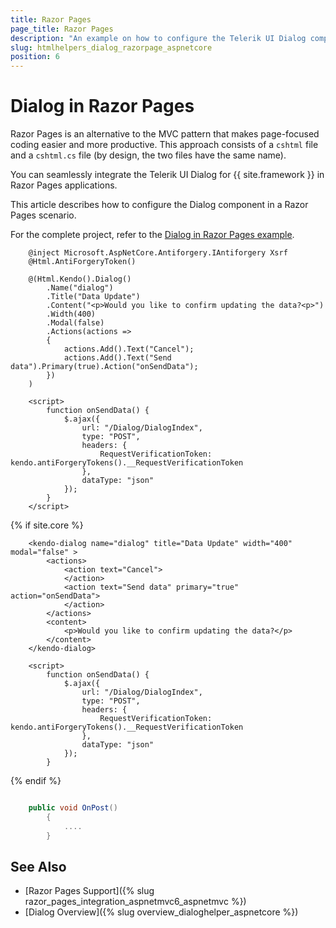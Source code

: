 ```yaml
---
title: Razor Pages
page_title: Razor Pages
description: "An example on how to configure the Telerik UI Dialog component for {{ site.framework }} in a Razor Page."
slug: htmlhelpers_dialog_razorpage_aspnetcore
position: 6
---
```


# Dialog in Razor Pages

Razor Pages is an alternative to the MVC pattern that makes page-focused coding easier and more productive. This approach consists of a `cshtml` file and a `cshtml.cs` file (by design, the two files have the same name). 

You can seamlessly integrate the Telerik UI Dialog for {{ site.framework }} in Razor Pages applications.

This article describes how to configure the Dialog component in a Razor Pages scenario.

For the complete project, refer to the [Dialog in Razor Pages example](https://github.com/telerik/ui-for-aspnet-core-examples/blob/master/Telerik.Examples.RazorPages/Telerik.Examples.RazorPages/Pages/Dialog/DialogIndex.cshtml).

```HtmlHelper
	@inject Microsoft.AspNetCore.Antiforgery.IAntiforgery Xsrf
	@Html.AntiForgeryToken()

	@(Html.Kendo().Dialog()
        .Name("dialog")
        .Title("Data Update")
        .Content("<p>Would you like to confirm updating the data?<p>")
        .Width(400)
        .Modal(false)
        .Actions(actions =>
        {
            actions.Add().Text("Cancel");
            actions.Add().Text("Send data").Primary(true).Action("onSendData");
        })
	)	

	<script>
		function onSendData() {
			$.ajax({
				url: "/Dialog/DialogIndex",
				type: "POST",				
				headers: {
					RequestVerificationToken: kendo.antiForgeryTokens().__RequestVerificationToken
				},
				dataType: "json"
			});
		}
	</script>
```
{% if site.core %}
```TagHelper
    <kendo-dialog name="dialog" title="Data Update" width="400" modal="false" >
        <actions>            
            <action text="Cancel">
            </action>
            <action text="Send data" primary="true" action="onSendData">
            </action>
        </actions>
        <content>
            <p>Would you like to confirm updating the data?</p>
        </content>
    </kendo-dialog>
	
	<script>
		function onSendData() {
			$.ajax({
				url: "/Dialog/DialogIndex",
				type: "POST",				
				headers: {
					RequestVerificationToken: kendo.antiForgeryTokens().__RequestVerificationToken
				},
				dataType: "json"
			});
		}
```
{% endif %}
```C# PageModel

    public void OnPost()
        {
			....
        }
```

## See Also

* [Razor Pages Support]({% slug razor_pages_integration_aspnetmvc6_aspnetmvc %})
* [Dialog Overview]({% slug overview_dialoghelper_aspnetcore %})

